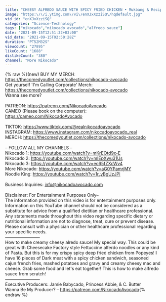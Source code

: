 ```yaml
---
title: "CHEESY ALFREDO SAUCE WITH SPICY FRIED CHICKEN • Mukbang & Recipe"
image: "https:\/\/i.ytimg.com\/vi\/enXJxXzziSQ\/hqdefault.jpg"
vid_id: "enXJxXzziSQ"
categories: "Science-Technology"
tags: ["nikocado","nikocado avocado","alfredo sauce"]
date: "2021-09-15T12:51:32+03:00"
vid_date: "2021-09-15T02:50:28Z"
duration: "PT52M32S"
viewcount: "27895"
likeCount: "1688"
dislikeCount: "380"
channel: "More Nikocado"
---
```

{% raw %}(new) BUY MY MERCH: <a rel="nofollow" target="blank" href="https://thecomedyoutlet.com/collections/nikocado-avocado">https://thecomedyoutlet.com/collections/nikocado-avocado</a><br />Get yourself 'I'm Calling Corporate' Merch: <a rel="nofollow" target="blank" href="https://thecomedyoutlet.com/collections/nikocado-avocado">https://thecomedyoutlet.com/collections/nikocado-avocado</a><br />Wanna see more?<br /><br />PATREON: <a rel="nofollow" target="blank" href="https://patreon.com/NikocadoAvocado">https://patreon.com/NikocadoAvocado</a><br />CAMEO (Please book on the computer): <a rel="nofollow" target="blank" href="https://cameo.com/NikocadoAvocado">https://cameo.com/NikocadoAvocado</a> <br /><br />TIKTOK: <a rel="nofollow" target="blank" href="https://www.tiktok.com/@realnikocadoavocado">https://www.tiktok.com/@realnikocadoavocado</a><br />INSTAGRAM: <a rel="nofollow" target="blank" href="https://www.instagram.com/nikocadoavocado_real">https://www.instagram.com/nikocadoavocado_real</a><br />MERCH: <a rel="nofollow" target="blank" href="https://thecomedyoutlet.com/collections/nikocado-avocado">https://thecomedyoutlet.com/collections/nikocado-avocado</a><br /><br />– FOLLOW ALL MY CHANNELS –<br />Nikocado 1: <a rel="nofollow" target="blank" href="https://youtube.com/watch?v=mKrEOtd9x-E">https://youtube.com/watch?v=mKrEOtd9x-E</a> <br />Nikocado 2: <a rel="nofollow" target="blank" href="https://youtube.com/watch?v=mIEpXwu31Us">https://youtube.com/watch?v=mIEpXwu31Us</a><br />Nikocado 3: <a rel="nofollow" target="blank" href="https://youtube.com/watch?v=ec65fZXcWv4">https://youtube.com/watch?v=ec65fZXcWv4</a><br />More Nikocado: <a rel="nofollow" target="blank" href="https://youtube.com/watch?v=aG0YPamrjMY">https://youtube.com/watch?v=aG0YPamrjMY</a><br />Noodle King: <a rel="nofollow" target="blank" href="https://youtube.com/watch?v=1r_yBgUzJPI">https://youtube.com/watch?v=1r_yBgUzJPI</a><br /><br />Business Inquiries: info@nikocadoavocado.com<br /><br />Disclaimer: For Entertainment Purposes Only–<br />The information provided on this video is for entertainment purposes only. Information on this YouTube channel should not be considered as a substitute for advice from a qualified dietitian or healthcare professional. Any statements made throughout this video regarding specific dietary or nutritional information are not to diagnose, treat, cure or prevent disease. Please consult with a physician or other healthcare professional regarding your specific needs.<br />————————<br />How to make creamy cheesy alredo sauce! My special way. This could be great with Cheesecake Factory style Fettuccine alferdo noodles or any kind of Pasta. But this is for my crispy spicy deep fried chicken from Popeyes! I have 16 pieces of Dark meat with a spicy chicken sandwich, seasoned cajun french fries, mashed potatoes and gravy and creamy cheesy mac and cheese. Grab some food and let's eat together!  This is how to make alfredo sauce from scratch! <br />————————<br />Executive Producers: Jamie Babycado, Princess Abbie, &amp; C. Butter<br />Wanna Be My Producer? – <a rel="nofollow" target="blank" href="https://patreon.com/NikocadoAvocado">https://patreon.com/NikocadoAvocado</a>{% endraw %}
